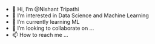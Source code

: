 - 👋 Hi, I’m @Nishant Tripathi
- 👀 I’m interested in Data Science and Machine Learning
- 🌱 I’m currently learning ML
- 💞️ I’m looking to collaborate on ...
- 📫 How to reach me ...

<!---
Ashut12343/Ashut12343 is a ✨ special ✨ repository because its `README.md` (this file) appears on your GitHub profile.
You can click the Preview link to take a look at your changes.
--->
